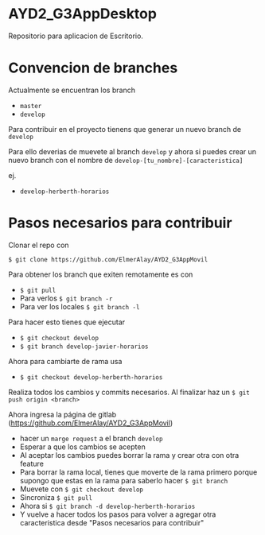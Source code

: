 # AYD2_G3AppDesktop

Repositorio para aplicacion de Escritorio.

# Convencion de branches
Actualmente se encuentran los branch
  * `master`
  * `develop`

Para contribuir en el proyecto tienens que generar un nuevo branch de `develop`

Para ello deverias de muevete al branch `develop` y ahora si puedes crear un nuevo branch con el nombre de `develop-[tu_nombre]-[caracteristica]`

ej.
  * `develop-herberth-horarios`

# Pasos necesarios para contribuir
Clonar el repo con

`$ git clone https://github.com/ElmerAlay/AYD2_G3AppMovil`

Para obtener los branch que exiten remotamente es con
 * `$ git pull`
 * Para verlos `$ git branch -r`
 * Para ver los locales `$ git branch -l`


Para hacer esto tienes que ejecutar
 * `$ git checkout develop`
 * `$ git branch develop-javier-horarios`

Ahora para cambiarte de rama usa

 * `$ git checkout develop-herberth-horarios`

Realiza todos los cambios y commits necesarios. Al finalizar haz un `$ git push origin <branch>`

Ahora ingresa la página de gitlab (https://github.com/ElmerAlay/AYD2_G3AppMovil)
  * hacer un `marge request` a el branch `develop`
  * Esperar a que los cambios se acepten
  * Al aceptar los cambios puedes borrar la rama y crear otra con otra feature
  * Para borrar la rama local, tienes que moverte de la rama primero porque supongo que estas en la rama para saberlo hacer `$ git branch`
  * Muevete con `$ git checkout develop`
  * Sincroniza `$ git pull`
  * Ahora si `$ git branch -d develop-herberth-horarios`
  * Y vuelve a hacer todos los pasos para volver a agregar otra caracteristica desde "Pasos necesarios para contribuir"